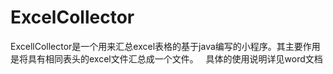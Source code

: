 # ExcelCollector

ExcellCollector是一个用来汇总excel表格的基于java编写的小程序。其主要作用是将具有相同表头的excel文件汇总成一个文件。
 
具体的使用说明详见word文档

